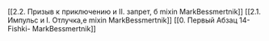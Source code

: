 [[2.2. Призыв к приключению и II. запрет, б mixin MarkBessmertnik]]
[[2.1. Импульс и I. Отлучка,е mixin MarkBessmertnik]]
[[0. Первый Абзац 14-Fishki- MarkBessmertnik]]